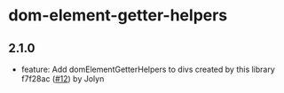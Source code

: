 # dom-element-getter-helpers

## 2.1.0

- feature: Add domElementGetterHelpers to divs created by this library f7f28ac ([#12](https://github.com/single-spa/dom-element-getter-helpers/pull/12)) by Jolyn
